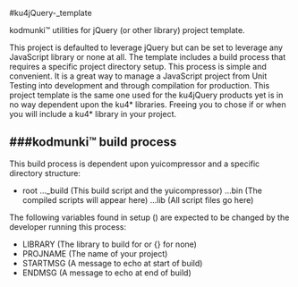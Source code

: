#ku4jQuery-_template


kodmunki™ utilities for jQuery (or other library) project template.

This project is defaulted to leverage jQuery but can be set to leverage any JavaScript library or none at all. The template includes a build process that requires a specific project directory setup. This process is simple and convenient. It is a great way to manage a JavaScript project from Unit Testing into development and through compilation for production. This project template is the same one used for the ku4jQuery products yet is in no way dependent upon the ku4* libraries. Freeing you to chose if or when you will include a ku4* library in your project.


###kodmunki™ build process
---

This build process is dependent upon yuicompressor and a specific directory structure:

* root
..._build (This build script and the yuicompressor)
...bin (The compiled scripts will appear here)
...lib (All script files go here)

The following variables found in setup () are
expected to be changed by the developer running
this process:

* LIBRARY (The library to build for or {} for none)
* PROJNAME (The name of your project)
* STARTMSG (A message to echo at start of build)
* ENDMSG (A message to echo at end of build)
